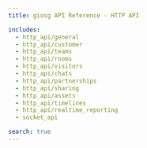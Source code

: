 ```yaml
---
title: giosg API Reference - HTTP API

includes:
  - http_api/general
  - http_api/customer
  - http_api/teams
  - http_api/rooms
  - http_api/visitors
  - http_api/chats
  - http_api/partnerships
  - http_api/sharing
  - http_api/assets
  - http_api/timelines
  - http_api/realtime_reporting
  - socket_api

search: true
---
```

